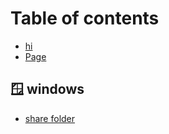 # Table of contents

* [hi](README.md)
* [Page](page.md)

## 🪟 windows

* [share folder](windows/share-folder.md)
